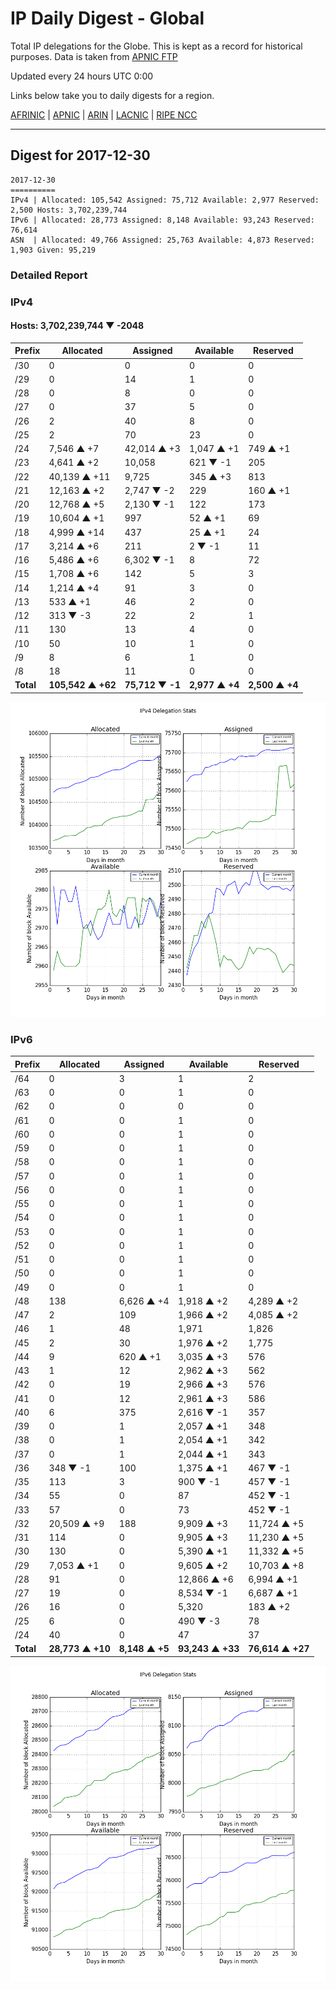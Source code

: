 # IP Daily Digest - Global

Total IP delegations for the Globe. This is kept as a record for historical purposes. Data is taken from [APNIC FTP](https://ftp.apnic.net/)

Updated every 24 hours UTC 0:00

Links below take you to daily digests for a region.

[AFRINIC](./archives/AFRINIC/) | [APNIC](./archives/APNIC/) | [ARIN](./archives/ARIN/) | [LACNIC](./archives/LACNIC/) | [RIPE NCC](./archives/RIPE_NCC/)

---

## Digest for 2017-12-30
```
2017-12-30
==========
IPv4 | Allocated: 105,542 Assigned: 75,712 Available: 2,977 Reserved: 2,500 Hosts: 3,702,239,744
IPv6 | Allocated: 28,773 Assigned: 8,148 Available: 93,243 Reserved: 76,614
ASN  | Allocated: 49,766 Assigned: 25,763 Available: 4,873 Reserved: 1,903 Given: 95,219
```

### Detailed Report

### IPv4

#### Hosts: **3,702,239,744 ▼ -2048**

| Prefix | Allocated | Assigned | Available | Reserved |
| ----- | ----- | ----- | ----- | ----- |
| /30 | 0 | 0 | 0 | 0 |
| /29 | 0 | 14 | 1 | 0 |
| /28 | 0 | 8 | 0 | 0 |
| /27 | 0 | 37 | 5 | 0 |
| /26 | 2 | 40 | 8 | 0 |
| /25 | 2 | 70 | 23 | 0 |
| /24 | 7,546 ▲ +7 | 42,014 ▲ +3 | 1,047 ▲ +1 | 749 ▲ +1 |
| /23 | 4,641 ▲ +2 | 10,058 | 621 ▼ -1 | 205 |
| /22 | 40,139 ▲ +11 | 9,725 | 345 ▲ +3 | 813 |
| /21 | 12,163 ▲ +2 | 2,747 ▼ -2 | 229 | 160 ▲ +1 |
| /20 | 12,768 ▲ +5 | 2,130 ▼ -1 | 122 | 173 |
| /19 | 10,604 ▲ +1 | 997 | 52 ▲ +1 | 69 |
| /18 | 4,999 ▲ +14 | 437 | 25 ▲ +1 | 24 |
| /17 | 3,214 ▲ +6 | 211 | 2 ▼ -1 | 11 |
| /16 | 5,486 ▲ +6 | 6,302 ▼ -1 | 8 | 72 |
| /15 | 1,708 ▲ +6 | 142 | 5 | 3 |
| /14 | 1,214 ▲ +4 | 91 | 3 | 0 |
| /13 | 533 ▲ +1 | 46 | 2 | 0 |
| /12 | 313 ▼ -3 | 22 | 2 | 1 |
| /11 | 130 | 13 | 4 | 0 |
| /10 | 50 | 10 | 1 | 0 |
| /9 | 8 | 6 | 1 | 0 |
| /8 | 18 | 11 | 0 | 0 |
| **Total** | **105,542 ▲ +62** | **75,712 ▼ -1** | **2,977 ▲ +4** | **2,500 ▲ +4** |

![ipv4-stats](ipv4-figure.png)

### IPv6

| Prefix | Allocated | Assigned | Available | Reserved |
| ----- | ----- | ----- | ----- | ----- |
| /64 | 0 | 3 | 1 | 2 |
| /63 | 0 | 0 | 1 | 0 |
| /62 | 0 | 0 | 0 | 0 |
| /61 | 0 | 0 | 1 | 0 |
| /60 | 0 | 0 | 1 | 0 |
| /59 | 0 | 0 | 1 | 0 |
| /58 | 0 | 0 | 1 | 0 |
| /57 | 0 | 0 | 1 | 0 |
| /56 | 0 | 0 | 1 | 0 |
| /55 | 0 | 0 | 1 | 0 |
| /54 | 0 | 0 | 1 | 0 |
| /53 | 0 | 0 | 1 | 0 |
| /52 | 0 | 0 | 1 | 0 |
| /51 | 0 | 0 | 1 | 0 |
| /50 | 0 | 0 | 1 | 0 |
| /49 | 0 | 0 | 1 | 0 |
| /48 | 138 | 6,626 ▲ +4 | 1,918 ▲ +2 | 4,289 ▲ +2 |
| /47 | 2 | 109 | 1,966 ▲ +2 | 4,085 ▲ +2 |
| /46 | 1 | 48 | 1,971 | 1,826 |
| /45 | 2 | 30 | 1,976 ▲ +2 | 1,775 |
| /44 | 9 | 620 ▲ +1 | 3,035 ▲ +3 | 576 |
| /43 | 1 | 12 | 2,962 ▲ +3 | 562 |
| /42 | 0 | 19 | 2,966 ▲ +3 | 576 |
| /41 | 0 | 12 | 2,961 ▲ +3 | 586 |
| /40 | 6 | 375 | 2,616 ▼ -1 | 357 |
| /39 | 0 | 1 | 2,057 ▲ +1 | 348 |
| /38 | 0 | 1 | 2,054 ▲ +1 | 342 |
| /37 | 0 | 1 | 2,044 ▲ +1 | 343 |
| /36 | 348 ▼ -1 | 100 | 1,375 ▲ +1 | 467 ▼ -1 |
| /35 | 113 | 3 | 900 ▼ -1 | 457 ▼ -1 |
| /34 | 55 | 0 | 87 | 452 ▼ -1 |
| /33 | 57 | 0 | 73 | 452 ▼ -1 |
| /32 | 20,509 ▲ +9 | 188 | 9,909 ▲ +3 | 11,724 ▲ +5 |
| /31 | 114 | 0 | 9,905 ▲ +3 | 11,230 ▲ +5 |
| /30 | 130 | 0 | 5,390 ▲ +1 | 11,332 ▲ +5 |
| /29 | 7,053 ▲ +1 | 0 | 9,605 ▲ +2 | 10,703 ▲ +8 |
| /28 | 91 | 0 | 12,866 ▲ +6 | 6,994 ▲ +1 |
| /27 | 19 | 0 | 8,534 ▼ -1 | 6,687 ▲ +1 |
| /26 | 16 | 0 | 5,320 | 183 ▲ +2 |
| /25 | 6 | 0 | 490 ▼ -3 | 78 |
| /24 | 40 | 0 | 47 | 37 |
| **Total** | **28,773 ▲ +10** | **8,148 ▲ +5** | **93,243 ▲ +33** | **76,614 ▲ +27** |

![ipv6-stats](ipv6-figure.png)